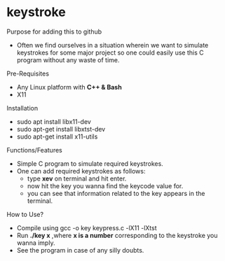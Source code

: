 # keystroke

Purpose for adding this to github
  - Often we find ourselves in a situation wherein we want to simulate keystrokes for some major project so one could easily use this C program without any waste of time.
  
Pre-Requisites
  - Any Linux platform with **C++ & Bash**
  - X11
  
Installation
  - sudo apt install libx11-dev
  - sudo apt-get install libxtst-dev
  - sudo apt-get install x11-utils

Functions/Features
  
  - Simple C program to simulate required keystrokes.
  - One can add required keystrokes as follows:
      - type **xev** on terminal and hit enter.
      - now hit the key you wanna find the keycode value for.
      - you can see that information related to the key appears in the terminal.
      

How to Use?
  - Compile using      gcc -o key keypress.c -lX11 -lXtst
  - Run **./key x**   ,where **x is a number** corresponding to the keystroke you wanna imply.
  - See the program in case of any silly doubts.
